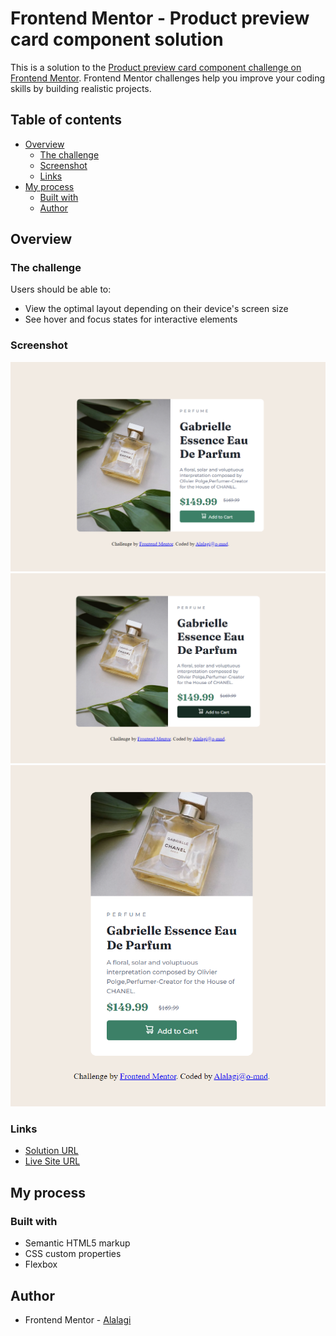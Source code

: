 # Frontend Mentor - Product preview card component solution

This is a solution to the [Product preview card component challenge on Frontend Mentor](https://www.frontendmentor.io/challenges/product-preview-card-component-GO7UmttRfa). Frontend Mentor challenges help you improve your coding skills by building realistic projects. 

## Table of contents

- [Overview](#overview)
  - [The challenge](#the-challenge)
  - [Screenshot](#screenshot)
  - [Links](#links)
- [My process](#my-process)
  - [Built with](#built-with)
  - [Author](#author)

## Overview

### The challenge

Users should be able to:

- View the optimal layout depending on their device's screen size
- See hover and focus states for interactive elements

### Screenshot

![](Screenshots/Screenshot_1.png)
![](Screenshots/Screenshot_2.png)
![](Screenshots/Screenshot_3.png)

### Links

- [Solution URL](https://www.frontendmentor.io/solutions/html-and-pure-css-solution-to-product-preview-card-component-challenge-4kgLOClAU4)
- [Live Site URL](https://o-mnd.github.io/product-preview-card-component.github.io/)

## My process

### Built with

- Semantic HTML5 markup
- CSS custom properties
- Flexbox


## Author


- Frontend Mentor - [Alalagi](https://www.frontendmentor.io/profile/o-mnd)


